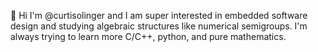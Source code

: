 👋 Hi I'm @curtisolinger and I am super interested in embedded software design and studying algebraic structures like numerical semigroups. 
I'm always trying to learn more C/C++, python, and pure mathematics. 
